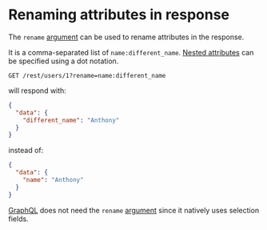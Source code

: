 # Renaming attributes in response

The `rename` [argument](rpc.md#rpc) can be used to rename attributes in the
response.

It is a comma-separated list of `name:different_name`.
[Nested attributes](relations.md#populating-nested-collections) can be
specified using a dot notation.

```HTTP
GET /rest/users/1?rename=name:different_name
```

will respond with:

```json
{
  "data": {
    "different_name": "Anthony"
  }
}
```

instead of:

```json
{
  "data": {
    "name": "Anthony"
  }
}
```

[GraphQL](graphql.md#selection-and-population) does not need the
`rename` [argument](rpc.md#rpc) since it natively uses selection fields.
